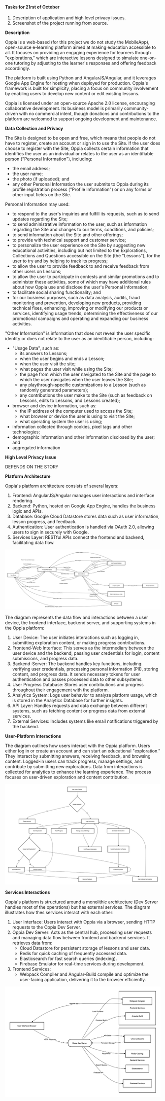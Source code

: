 #### Tasks for 21rst of October

1. Description of application and high level privacy issues.  
2. Screenshot of the project running from source.

**Description**

Oppia is a web-based (for this project we do not study the MobileApp), open-source e-learning platform aimed at making education accessible to all. It focuses on providing an engaging experience for learners through "explorations," which are interactive lessons designed to simulate one-on-one tutoring by adjusting to the learner's responses and offering feedback accordingly.

The platform is built using Python and AngularJS/Angular, and it leverages Google App Engine for hosting when deployed for production. Oppia's framework is built for simplicity, placing a focus on community involvement by enabling users to develop new content or edit existing lessons.

Oppia is licensed under an open-source Apache 2.0 license, encouraging collaborative development. Its business model is primarily community-driven with no commercial intent, though donations and contributions to the platform are welcomed to support ongoing development and maintenance.

**Data Collection and Privacy**

The Site is designed to be open and free, which means that people do not have to register, create an account or sign in to use the Site. If the user does choose to register with the Site, Oppia collects certain information that identifies the user as an individual or relates to the user as an identifiable person ("Personal Information"), including: 
- the email address;
- the user name;
- the photo (if uploaded); and
- any other Personal Information the user submits to Oppia during its profile registration process ("Profile Information") or on any forms or other input fields on the Site.

Personal Information may used: 
- to respond to the user's inquiries and fulfill its requests, such as to send updates regarding the Site; 
- to send administrative information to the user, such as information regarding the Site and changes to our terms, conditions, and policies; 
- to send information about the Site and other offerings;
- to provide with technical support and customer service;
- to personalize the user experience on the Site by suggesting new educational activities, including but not limited to the Explorations, Collections and Questions accessible on the Site (the "Lessons"), for the user to try and by helping to track its progress; 
- to allow the user to provide feedback to and receive feedback from other users on Lessons; 
- to allow the user to participate in contests and similar promotions and to administer these activities, some of which may have additional rules about how Oppia use and disclose the user's Personal Information;
- to facilitate social sharing functionality; and
- for our business purposes, such as data analysis, audits, fraud monitoring and prevention, developing new products, providing technical fixes, enhancing, improving or modifying our products or services, identifying usage trends, determining the effectiveness of our promotional campaigns and operating and expanding our business activities.

"Other Information" is information that does not reveal the user specific identity or does not relate to the user as an identifiable person, including: 
- "Usage Data", such as: 
    - its answers to Lessons;
    - when the user begins and ends a Lesson;
    - when the user visit the site;
    - what pages the user visit while using the Site;
    - the page from which the user navigated to the Site and the page to which the user navigates when the user leaves the Site; 
    - any playthrough-specific customizations to a Lesson (such as randomly generated parameters); 
    - any contributions the user make to the Site (such as feedback on Lessons, edits to Lessons, and Lessons created); 
- browser and device information, such as: 
    - the IP address of the computer used to access the Site;
    - what browser or device the user is using to visit the Site;
    - what operating system the user is using;
- information collected through cookies, pixel tags and other technologies; 
- demographic information and other information disclosed by the user; and 
- aggregated information

**High Level Privacy Issue**

DEPENDS ON THE STORY

**Platform Architecture**

Oppia's platform architecture consists of several layers:
1. Frontend: AngularJS/Angular manages user interactions and interface rendering.
2. Backend: Python, hosted on Google App Engine, handles the business logic and APIs.
3. Database: Google Cloud Datastore stores data such as user information, lesson progress, and feedback.
4. Authentication: User authentication is handled via OAuth 2.0, allowing users to sign in securely with Google.
5. Services Layer: RESTful APIs connect the frontend and backend, facilitating data flow.

![oppia-platform](img/oppia-platform.png)

The diagram represents the data flow and interactions between a user device, the frontend interface, backend server, and supporting systems in the Oppia platform:
1. User Device: The user initiates interactions such as logging in, submitting exploration content, or making progress contributions.
2. Frontend-Web Interface: This serves as the intermediary between the user device and the backend, passing user credentials for login, content submissions, and progress data.
3. Backend-Server: The backend handles key functions, including verifying user credentials, processing personal information (PII), storing content, and progress data. It sends necessary tokens for user authentication and passes processed data to other subsystems.
4. User Progress Database: Stores user contributions and progress throughout their engagement with the platform.
5. Analytics System: Logs user behavior to analyze platform usage, which is stored in the Analytics Database for further insights.
6. API Layer: Handles requests and data exchange between different systems, such as fetching content or progress data from external services.
7. External Services: Includes systems like email notifications triggered by the backend.

**User-Platform Interactions**

The diagram outlines how users interact with the Oppia platform. Users either log in or create an account and can start an educational "exploration." They interact by submitting answers, receiving feedback, and browsing content. Logged-in users can track progress, manage settings, and contribute by submitting new explorations. Data from interactions is collected for analytics to enhance the learning experience. The process focuses on user-driven exploration and content contribution.

![user-platform-interactions](img/user-oppia-interactions.png)

**Services Interactions**

Oppia's platform is structured around a monolithic architecture (Dev Server handles most of the operations) but has external services. The diagram illustrates how thes services interact with each other:

1. User Interface: Users interact with Oppia via a browser, sending HTTP requests to the Oppia Dev Server.
2. Oppia Dev Server: Acts as the central hub, processing user requests and managing data flow between frontend and backend services. It retrieves data from:
     - Cloud Datastore for persistent storage of lessons and user data.
    - Redis for quick caching of frequently accessed data.
    - Elasticsearch for fast search queries (indexing).
    - Firebase Emulator for real-time services during development.
4. Frontend Services: 
   - Webpack Compiler and Angular-Build compile and optimize the user-facing application, delivering it to the browser efficiently.

![services](img/oppia-technologies-interactions.png)
